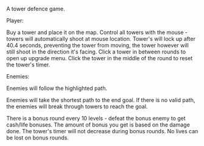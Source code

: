 A tower defence game.

Player:

Buy a tower and place it on the map.
Control all towers with the mouse - towers will automatically shoot at mouse location.
Tower's will lock up after 40.4 seconds, preventing the tower from moving, the tower however will still shoot in the direction it's facing.
Click a tower in between rounds to open up upgrade menu. Click the tower in the middle of the round to reset the tower's timer.

Enemies:

Enemies will follow the highlighted path.

Enemies will take the shortest path to the end goal.
If there is no valid path, the enemies will break through towers to reach the goal.

There is a bonus round every 10 levels - defeat the bonus enemy to get cash/life bonuses. The amount of bonus you get is based on the damage done. The tower's timer will not decrease during bonus rounds. No lives can be lost on bonus rounds.